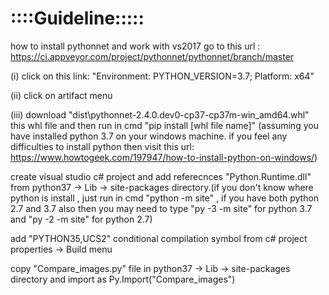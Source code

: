 
::::Guideline:::::
=========================

how to install pythonnet and work with vs2017
go to this url : https://ci.appveyor.com/project/pythonnet/pythonnet/branch/master

(i) click on this link: "Environment: PYTHON_VERSION=3.7; Platform: x64"

(ii) click on artifact menu

(iii) download "dist\pythonnet-2.4.0.dev0-cp37-cp37m-win_amd64.whl" this whl file and then run in cmd "pip install [whl file name]" (assuming you have installed python 3.7 on your windows machine. if you feel any difficulties to install python then visit this url: https://www.howtogeek.com/197947/how-to-install-python-on-windows/)

create visual studio c# project and add referecnces "Python.Runtime.dll" from python37 -> Lib -> site-packages directory.(if you don't know where python is install , just run in cmd "python -m site" , if you have both python 2.7 and 3.7 also then you may need to type "py -3 -m site" for python 3.7 and "py -2 -m site" for python 2.7)

add "PYTHON35,UCS2" conditional compilation symbol from c# project properties -> Build menu

copy "Compare_images.py" file in python37 -> Lib -> site-packages directory and import as Py.Import("Compare_images")
